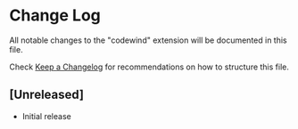 # Change Log

All notable changes to the "codewind" extension will be documented in this file.

Check [Keep a Changelog](http://keepachangelog.com/) for recommendations on how to structure this file.

## [Unreleased]

- Initial release
